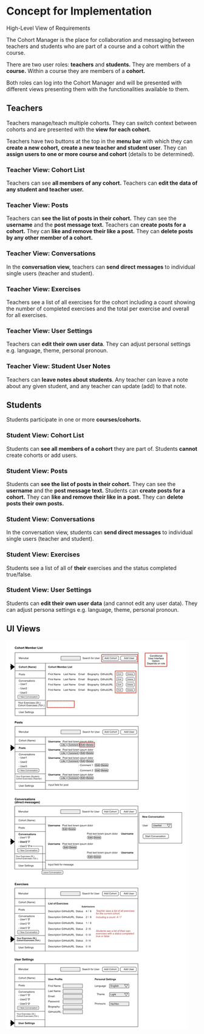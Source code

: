 # Concept for Implementation

High-Level View of Requirements

The Cohort Manager is the place for collaboration and messaging between teachers and students who are part of a course and a cohort within the course.

There are two user roles: **teachers** and **students.** They are members of a **course.** Within a course they are members of a **cohort.**

Both roles can log into the Cohort Manager and will be presented with different views presenting them with the functionalities available to them.

## Teachers

Teachers manage/teach multiple cohorts. They can switch context between cohorts and are presented with the **view for each cohort.**

Teachers have two buttons at the top in the **menu bar** with which they can **create a new cohort,** **create a new teacher and student user**. They can **assign users to one or more course and cohort** (details to be determined).

### Teacher View: Cohort List

Teachers can see **all members of any cohort.** Teachers can **edit the data of any student and teacher user.**

### Teacher View: Posts

Teachers can **see the list of posts in their cohort.** They can see the **username** and the **post message text.**
Teachers can **create posts for a cohort.** They can **like and remove their like a post.** They can **delete posts by any other member of a cohort.**

### Teacher View: Conversations

In the **conversation view,** teachers can **send direct messages** to individual single users (teacher and student).

### Teacher View: Exercises

Teachers see a list of all exercises for the cohort including a count showing the number of completed exercises and the total per exercise and overall for all exercises.

### Teacher View: User Settings

Teachers can **edit their own user data**.
They can adjust personal settings e.g. language, theme, personal pronoun.

### Teacher View: Student User Notes

Teachers can **leave notes about students**.
Any teacher can leave a note about any given student, and any teacher can update (add) to that note.

## Students

Students participate in one or more **courses/cohorts.**

### Student View: Cohort List

Students can **see all members of a cohort** they are part of.
Students **cannot** create cohorts or add users.

### Student View: Posts

Students can **see the list of posts in their cohort.** They can see the **username** and the **post message text.**
Students can **create posts for a cohort.** They can **like and  remove their like in a post.** They can **delete posts their own posts.**

### Student View: Conversations

In the conversation view, students can **send direct messages** to individual single users (teacher and student).

### Student View: Exercises

Students see a list of all of **their** exercises and the status completed true/false.

### Student View: User Settings

Students can **edit their own user data** (and cannot edit any user data).
They can adjust persona settings e.g. language, theme, personal pronoun.

## UI Views

![UI Concept](./images/cohort-manager-ui-concept.jpg)
